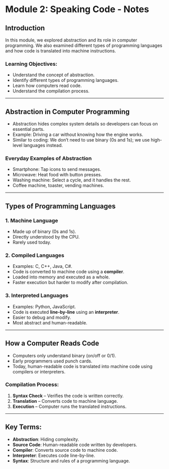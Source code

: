 # Module 2: Speaking Code - Notes

## Introduction

In this module, we explored abstraction and its role in computer programming. We also examined different types of programming languages and how code is translated into machine instructions.

### Learning Objectives:

* Understand the concept of abstraction.
* Identify different types of programming languages.
* Learn how computers read code.
* Understand the compilation process.

---

## Abstraction in Computer Programming

* Abstraction hides complex system details so developers can focus on essential parts.
* Example: Driving a car without knowing how the engine works.
* Similar to coding: We don’t need to use binary (0s and 1s); we use high-level languages instead.

### Everyday Examples of Abstraction

* Smartphone: Tap icons to send messages.
* Microwave: Heat food with button presses.
* Washing machine: Select a cycle, and it handles the rest.
* Coffee machine, toaster, vending machines.

---

## Types of Programming Languages

### 1. Machine Language

* Made up of binary (0s and 1s).
* Directly understood by the CPU.
* Rarely used today.

### 2. Compiled Languages

* Examples: C, C++, Java, C#.
* Code is converted to machine code using a **compiler**.
* Loaded into memory and executed as a whole.
* Faster execution but harder to modify after compilation.

### 3. Interpreted Languages

* Examples: Python, JavaScript.
* Code is executed **line-by-line** using an **interpreter**.
* Easier to debug and modify.
* Most abstract and human-readable.

---

## How a Computer Reads Code

* Computers only understand binary (on/off or 0/1).
* Early programmers used punch cards.
* Today, human-readable code is translated into machine code using compilers or interpreters.

### Compilation Process:

1. **Syntax Check** – Verifies the code is written correctly.
2. **Translation** – Converts code to machine language.
3. **Execution** – Computer runs the translated instructions.

---

## Key Terms:

* **Abstraction**: Hiding complexity.
* **Source Code**: Human-readable code written by developers.
* **Compiler**: Converts source code to machine code.
* **Interpreter**: Executes code line-by-line.
* **Syntax**: Structure and rules of a programming language.
